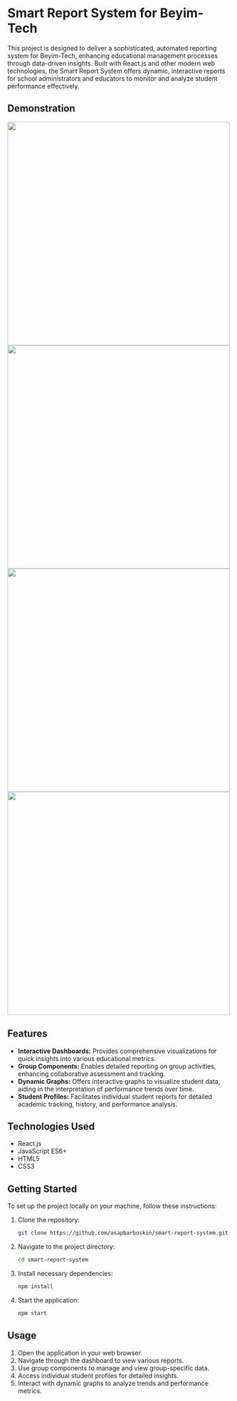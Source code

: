 
# Smart Report System for Beyim-Tech

This project is designed to deliver a sophisticated, automated reporting system for Beyim-Tech, enhancing educational management processes through data-driven insights. Built with React.js and other modern web technologies, the Smart Report System offers dynamic, interactive reports for school administrators and educators to monitor and analyze student performance effectively.

## Demonstration
<!-- Replace these placeholder links with actual links to your project screenshots or live demo if available -->
<img src="[https://your_image_path/dashboard_example.jpg](https://github.com/asapbarboskin/reporting-system/assets/108778975/1cda1aed-5bd2-4257-94cc-50f00530d475)" width="500">
<img src="[https://your_image_path/group_component_example.jpg](https://github.com/asapbarboskin/reporting-system/assets/108778975/14f5cd6c-8238-433d-918d-3ccb683a6f9c)" width="500">
<img src="[https://your_image_path/student_graph_example.jpg](https://github.com/asapbarboskin/reporting-system/assets/108778975/4d34e074-5d8c-4ea1-b34d-292a3f0eb009)" width="500">
<img src="[https://your_image_path/student_page_example.jpg](https://github.com/asapbarboskin/reporting-system/assets/108778975/54e6de56-32b0-452b-a4a8-7d3f7f6dd75e)" width="500">


## Features

- **Interactive Dashboards:** Provides comprehensive visualizations for quick insights into various educational metrics.
- **Group Components:** Enables detailed reporting on group activities, enhancing collaborative assessment and tracking.
- **Dynamic Graphs:** Offers interactive graphs to visualize student data, aiding in the interpretation of performance trends over time.
- **Student Profiles:** Facilitates individual student reports for detailed academic tracking, history, and performance analysis.

## Technologies Used

- React.js
- JavaScript ES6+
- HTML5
- CSS3

## Getting Started

To set up the project locally on your machine, follow these instructions:

1. Clone the repository:
   ```bash
   git clone https://github.com/asapbarboskin/smart-report-system.git
   ```
2. Navigate to the project directory:
   ```bash
   cd smart-report-system
   ```
3. Install necessary dependencies:
   ```bash
   npm install
   ```
4. Start the application:
   ```bash
   npm start
   ```

## Usage

1. Open the application in your web browser.
2. Navigate through the dashboard to view various reports.
3. Use group components to manage and view group-specific data.
4. Access individual student profiles for detailed insights.
5. Interact with dynamic graphs to analyze trends and performance metrics.
